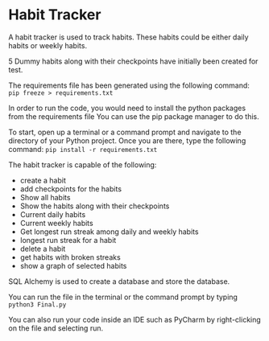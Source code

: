 # Habit Tracker
A habit tracker is used to track habits. These habits could be either daily habits or weekly habits.

5 Dummy habits along with their checkpoints have initially been created for test.

The requirements file has been generated using the following command:
<code>pip freeze > requirements.txt</code> 

In order to run the code, you would need to install the python packages from the requirements file
You can use the pip package manager to do this.

To start, open up a terminal or a command prompt and navigate to the directory of your Python project. 
Once you are there, type the following command:
<code>pip install -r requirements.txt</code> 

The habit tracker is capable of the following:
- create a habit
- add checkpoints for the habits
- Show all habits
- Show the habits along with their checkpoints
- Current daily habits
- Current weekly habits
- Get longest run streak among daily and weekly habits
- longest run streak for a habit
- delete a habit
- get habits with broken streaks
- show a graph of selected habits

SQL Alchemy is used to create a database and store the database.

You can run the file in the terminal or the command prompt by typing 
<code>python3 Final.py </code>

You can also run your code inside an IDE such as PyCharm by right-clicking on the file and selecting run. 
